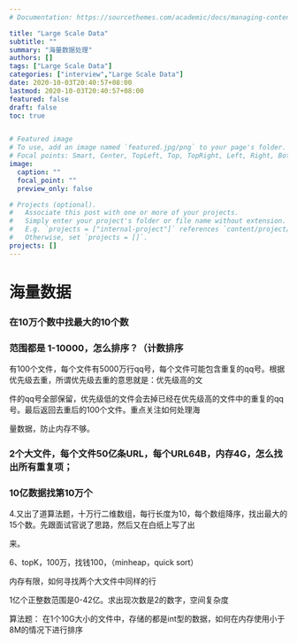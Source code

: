 ```yaml
---
# Documentation: https://sourcethemes.com/academic/docs/managing-content/

title: "Large Scale Data"
subtitle: ""
summary: "海量数据处理"
authors: []
tags: ["Large Scale Data"]
categories: ["interview","Large Scale Data"]
date: 2020-10-03T20:40:57+08:00
lastmod: 2020-10-03T20:40:57+08:00
featured: false
draft: false
toc: true 


# Featured image
# To use, add an image named `featured.jpg/png` to your page's folder.
# Focal points: Smart, Center, TopLeft, Top, TopRight, Left, Right, BottomLeft, Bottom, BottomRight.
image:
  caption: ""
  focal_point: ""
  preview_only: false

# Projects (optional).
#   Associate this post with one or more of your projects.
#   Simply enter your project's folder or file name without extension.
#   E.g. `projects = ["internal-project"]` references `content/project/deep-learning/index.md`.
#   Otherwise, set `projects = []`.
projects: []
---
```


# 海量数据

### 在10万个数中找最大的10个数 



### 范围都是 1-10000，怎么排序？（计数排序



有100个⽂件，每个⽂件有5000万⾏qq号，每个⽂件可能包含重复的qq号。根据优先级去重，所谓优先级去重的意思就是：优先级⾼的⽂ 

件的qq号全部保留，优先级低的⽂件会去掉已经在优先级⾼的⽂件中的重复的qq号。最后返回去重后的100个⽂件。重点关注如何处理海 

量数据，防⽌内存不够。



### 2个⼤⽂件，每个⽂件50亿条URL，每个URL64B，内存4G，怎么找出所有重复项；



### 10亿数据找第10万个





4.⼜出了道算法题，⼗万⾏⼆维数组，每⾏⻓度为10，每个数组降序，找出最⼤的15个数。先跟⾯试官说了思路，然后⼜在⽩纸上写了出 

来。



6、topK，100万，找钱100，（minheap，quick sort） 



内存有限，如何寻找两个⼤⽂件中同样的⾏ 



1亿个正整数范围是0-42亿。求出现次数是2的数字，空间复杂度



算法题： 在1个10G⼤⼩的⽂件中，存储的都是int型的数据，如何在内存使⽤⼩于8M的情况下进⾏排序 